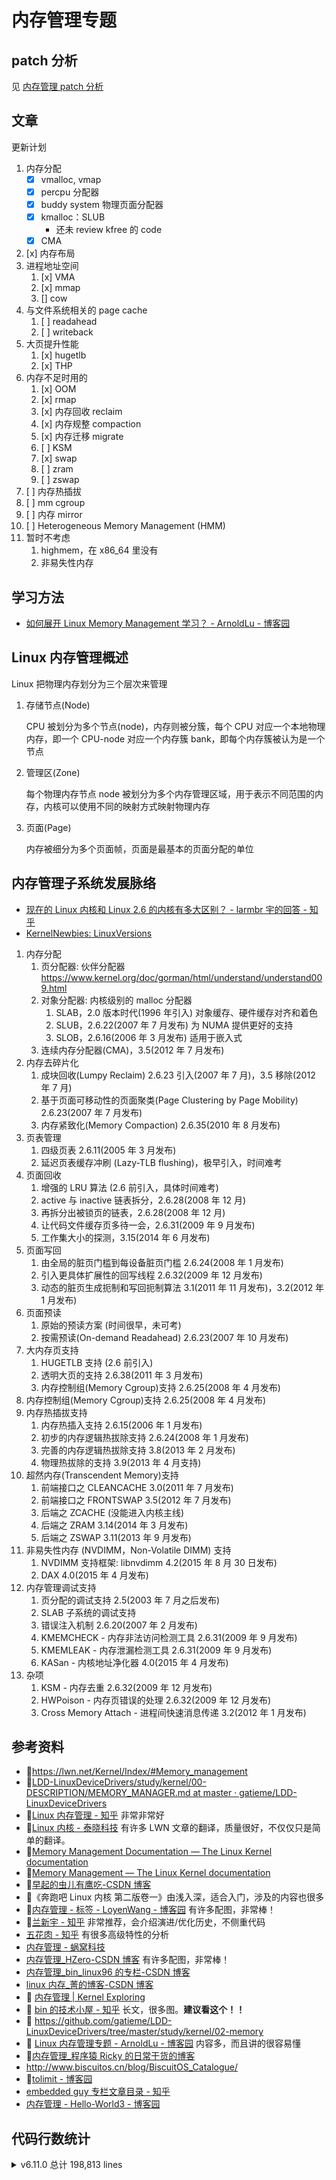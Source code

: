 # 内存管理专题

## patch 分析

见 [内存管理 patch 分析](./mm_patch.md)

## 文章

更新计划

1. 内存分配
   - [x] vmalloc, vmap
   - [x] percpu 分配器
   - [x] buddy system 物理页面分配器
   - [x] kmalloc：SLUB
     - 还未 review kfree 的 code
   - [x] CMA
2. [x] 内存布局
3. 进程地址空间
   1. [x] VMA
   2. [x] mmap
   3. [] cow
4. 与文件系统相关的 page cache
   1. [ ] readahead
   2. [ ] writeback
5. 大页提升性能
   1. [x] hugetlb
   2. [x] THP
6. 内存不足时用的
   1. [x] OOM
   2. [x] rmap
   3. [x] 内存回收 reclaim
   4. [x] 内存规整 compaction
   5. [x] 内存迁移 migrate
   6. [ ] KSM
   7. [x] swap
   8. [ ] zram
   9. [ ] zswap
7. [ ] 内存热插拔
8. [ ] mm cgroup
9. [ ] 内存 mirror
10. [ ] Heterogeneous Memory Management (HMM)
11. 暂时不考虑
    1. highmem，在 x86_64 里没有
    2. 非易失性内存

## 学习方法

- [如何展开 Linux Memory Management 学习？ - ArnoldLu - 博客园](https://www.cnblogs.com/arnoldlu/p/7977847.html)

## Linux 内存管理概述

Linux 把物理内存划分为三个层次来管理

1. 存储节点(Node)

   CPU 被划分为多个节点(node)，内存则被分簇，每个 CPU 对应一个本地物理内存，即一个 CPU-node 对应一个内存簇 bank，即每个内存簇被认为是一个节点

2. 管理区(Zone)

   每个物理内存节点 node 被划分为多个内存管理区域，用于表示不同范围的内存，内核可以使用不同的映射方式映射物理内存

3. 页面(Page)

   内存被细分为多个页面帧，页面是最基本的页面分配的单位

## 内存管理子系统发展脉络

- [现在的 Linux 内核和 Linux 2.6 的内核有多大区别？ - larmbr 宇的回答 - 知乎](https://www.zhihu.com/question/35484429/answer/62964898)
- [KernelNewbies: LinuxVersions](https://kernelnewbies.org/LinuxVersions)

1. 内存分配
   1. 页分配器: 伙伴分配器 https://www.kernel.org/doc/gorman/html/understand/understand009.html
   2. 对象分配器: 内核级别的 malloc 分配器
      1. SLAB，2.0 版本时代(1996 年引入) 对象缓存、硬件缓存对齐和着色
      2. SLUB，2.6.22(2007 年 7 月发布) 为 NUMA 提供更好的支持
      3. SLOB，2.6.16(2006 年 3 月发布) 适用于嵌入式
   3. 连续内存分配器(CMA)，3.5(2012 年 7 月发布)
2. 内存去碎片化
   1. 成块回收(Lumpy Reclaim) 2.6.23 引入(2007 年 7 月)，3.5 移除(2012 年 7 月)
   2. 基于页面可移动性的页面聚类(Page Clustering by Page Mobility) 2.6.23(2007 年 7 月发布)
   3. 内存紧致化(Memory Compaction) 2.6.35(2010 年 8 月发布)
3. 页表管理
   1. 四级页表 2.6.11(2005 年 3 月发布)
   2. 延迟页表缓存冲刷 (Lazy-TLB flushing)，极早引入，时间难考
4. 页面回收
   1. 增强的 LRU 算法 (2.6 前引入，具体时间难考)
   2. active 与 inactive 链表拆分，2.6.28(2008 年 12 月)
   3. 再拆分出被锁页的链表，2.6.28(2008 年 12 月)
   4. 让代码文件缓存页多待一会，2.6.31(2009 年 9 月发布)
   5. 工作集大小的探测，3.15(2014 年 6 月发布)
5. 页面写回
   1. 由全局的脏页门槛到每设备脏页门槛 2.6.24(2008 年 1 月发布)
   2. 引入更具体扩展性的回写线程 2.6.32(2009 年 12 月发布)
   3. 动态的脏页生成扼制和写回扼制算法 3.1(2011 年 11 月发布)，3.2(2012 年 1 月发布)
6. 页面预读
   1. 原始的预读方案 (时间很早，未可考)
   2. 按需预读(On-demand Readahead) 2.6.23(2007 年 10 月发布)
7. 大内存页支持
   1. HUGETLB 支持 (2.6 前引入)
   2. 透明大页的支持 2.6.38(2011 年 3 月发布)
   3. 内存控制组(Memory Cgroup)支持 2.6.25(2008 年 4 月发布)
8. 内存控制组(Memory Cgroup)支持 2.6.25(2008 年 4 月发布)
9. 内存热插拔支持
   1. 内存热插入支持 2.6.15(2006 年 1 月发布)
   2. 初步的内存逻辑热拔除支持 2.6.24(2008 年 1 月发布)
   3. 完善的内存逻辑热拔除支持 3.8(2013 年 2 月发布)
   4. 物理热拔除的支持 3.9(2013 年 4 月支持)
10. 超然内存(Transcendent Memory)支持
    1. 前端接口之 CLEANCACHE 3.0(2011 年 7 月发布)
    2. 前端接口之 FRONTSWAP 3.5(2012 年 7 月发布)
    3. 后端之 ZCACHE (没能进入内核主线)
    4. 后端之 ZRAM 3.14(2014 年 3 月发布)
    5. 后端之 ZSWAP 3.11(2013 年 9 月发布)
11. 非易失性内存 (NVDIMM，Non-Volatile DIMM) 支持
    1. NVDIMM 支持框架: libnvdimm 4.2(2015 年 8 月 30 日发布)
    2. DAX 4.0(2015 年 4 月发布)
12. 内存管理调试支持
    1. 页分配的调试支持 2.5(2003 年 7 月之后发布)
    2. SLAB 子系统的调试支持
    3. 错误注入机制 2.6.20(2007 年 2 月发布)
    4. KMEMCHECK - 内存非法访问检测工具 2.6.31(2009 年 9 月发布)
    5. KMEMLEAK - 内存泄漏检测工具 2.6.31(2009 年 9 月发布)
    6. KASan - 内核地址净化器 4.0(2015 年 4 月发布)
13. 杂项
    1. KSM - 内存去重 2.6.32(2009 年 12 月发布)
    2. HWPoison - 内存页错误的处理 2.6.32(2009 年 12 月发布)
    3. Cross Memory Attach - 进程间快速消息传递 3.2(2012 年 1 月发布)

## 参考资料

- 🌟<https://lwn.net/Kernel/Index/#Memory_management>
- 🌟[LDD-LinuxDeviceDrivers/study/kernel/00-DESCRIPTION/MEMORY_MANAGER.md at master · gatieme/LDD-LinuxDeviceDrivers](https://github.com/gatieme/LDD-LinuxDeviceDrivers/blob/master/study/kernel/00-DESCRIPTION/MEMORY_MANAGER.md#72-%E9%80%8F%E6%98%8E%E5%A4%A7%E9%A1%B5%E7%9A%84%E6%94%AF%E6%8C%81)
- 🌟[Linux 内存管理 - 知乎](https://www.zhihu.com/column/c_1689945667877986304)
  非常非常好
- 🌟[Linux 内核 - 泰晓科技](https://tinylab.org/categories/#linux-%E5%86%85%E6%A0%B8-ref)
  有许多 LWN 文章的翻译，质量很好，不仅仅只是简单的翻译。
- 🌟[Memory Management Documentation — The Linux Kernel documentation](https://www.kernel.org/doc/html/latest/mm/index.html)
- 🌟[Memory Management — The Linux Kernel documentation](https://www.kernel.org/doc/html/latest/admin-guide/mm/index.html)
- 🌟[早起的虫儿有鹰吃-CSDN 博客](https://blog.csdn.net/u010923083)
- 🌟《奔跑吧 Linux 内核 第二版卷一》由浅入深，适合入门，涉及的内容也很多
- 🌟[内存管理 - 标签 - LoyenWang - 博客园](https://www.cnblogs.com/LoyenWang/tag/%E5%86%85%E5%AD%98%E7%AE%A1%E7%90%86/) 有许多配图，非常棒！
- 🌟[兰新宇 - 知乎](https://zhuanlan.zhihu.com/p/93289632) 非常推荐，会介绍演进/优化历史，不侧重代码
- [五花肉 - 知乎](https://zhuanlan.zhihu.com/p/610256038) 有很多高级特性的分析
- [内存管理 - 蜗窝科技](http://www.wowotech.net/sort/memory_management)
- [内存管理\_HZero-CSDN 博客](https://blog.csdn.net/jasonactions/category_10652690.html?spm=1001.2014.3001.5482) 有许多配图，非常棒！
- [内存管理\_bin_linux96 的专栏-CSDN 博客](https://blog.csdn.net/bin_linux96/category_7457811.html)
- [linux 内存\_菁的博客-CSDN 博客](https://blog.csdn.net/u010923083/category_10971696.html)
- 🌟 [内存管理 | Kernel Exploring](https://richardweiyang-2.gitbook.io/kernel-exploring/nei-cun-guan-li)
- 🌟 [bin 的技术小屋 - 知乎](https://www.zhihu.com/column/c_1550511492654600192)
  长文，很多图。**建议看这个！！**
- 🌟 https://github.com/gatieme/LDD-LinuxDeviceDrivers/tree/master/study/kernel/02-memory
- 🌟 [Linux 内存管理专题 - ArnoldLu - 博客园](https://www.cnblogs.com/arnoldlu/p/8051674.html)
  内容多，而且讲的很容易懂
- 🌟[内存管理\_程序猿 Ricky 的日常干货的博客](https://blog.csdn.net/rikeyone/category_9282598.html)
- http://www.biscuitos.cn/blog/BiscuitOS_Catalogue/
- 🌟[tolimit - 博客园](https://www.cnblogs.com/tolimit)
- [embedded guy 专栏文章目录 - 知乎](https://zhuanlan.zhihu.com/p/407097615)
- [内存管理 - Hello-World3 - 博客园](https://www.cnblogs.com/hellokitty2/category/1951289.html)

## 代码行数统计

<details>

<summary>v6.11.0 总计 198,813 lines</summary>

```bash
$ tokei mm -f -s lines -t C,'C Header'
===============================================================================
 Language                    Files      Lines       Code   Comments     Blanks
===============================================================================
 C                             161     192763     122995      43351      26417
-------------------------------------------------------------------------------
 mm/hugetlb.c                            7683       4772       1905       1006
 mm/vmscan.c                             7598       4494       1813       1291
 mm/slub.c                               7445       4980       1305       1160
 mm/page_alloc.c                         7143       4226       1923        994
 mm/memory.c                             6925       4412       1760        753
 mm/memcontrol.c                         5448       3441       1175        832
 mm/shmem.c                              5376       3943        780        653
 mm/vmalloc.c                            5212       3130       1291        791
 mm/filemap.c                            4459       2518       1441        500
 mm/huge_memory.c                        4226       3041        615        570
 mm/swapfile.c                           4035       3160        487        388
 mm/ksm.c                                3845       2461        924        460
 mm/gup.c                                3718       2076       1211        431
 mm/mempolicy.c                          3561       2384        738        439
 mm/percpu.c                             3406       1920       1044        442
 mm/compaction.c                         3357       1916        937        504
 mm/page-writeback.c                     3237       1719       1138        380
 mm/memcontrol-v1.c                      3088       2145        542        401
 mm/memory-failure.c                     2831       1738        751        342
 mm/khugepaged.c                         2814       1948        529        337
 mm/rmap.c                               2765       1538        911        316
 mm/migrate.c                            2713       1718        662        333
 mm/mm_init.c                            2675       1705        566        404
 mm/memblock.c                           2435       1340        775        320
 mm/memory_hotplug.c                     2434       1422        654        358
 mm/vmstat.c                             2335       1589        400        346
 mm/mmap.c                               2326       1470        524        332
 mm/damon/sysfs-schemes.c                2309       1809        120        380
 mm/zsmalloc.c                           2307       1517        399        391
 mm/kmemleak.c                           2253       1352        616        285
 mm/damon/core.c                         2222       1499        418        305
 mm/vma.c                                2068       1174        624        270
 mm/kasan/kasan_test_c.c                 2044       1338        285        421
 mm/userfaultfd.c                        1933       1306        382        245
 mm/damon/sysfs.c                        1885       1414        171        300
 mm/nommu.c                              1807       1151        390        266
 mm/zswap.c                              1767       1073        430        264
 mm/madvise.c                            1548       1097        255        196
 mm/z3fold.c                             1447       1032        232        183
 mm/debug_vm_pgtable.c                   1400        956        219        225
 mm/slab_common.c                        1330        837        297        196
 mm/oom_kill.c                           1261        755        350        156
 mm/kfence/core.c                        1260        753        290        217
 mm/util.c                               1237        679        396        162
 mm/backing-dev.c                        1220        896        119        205
 mm/mremap.c                             1186        757        267        162
 mm/damon/dbgfs.c                        1148        901         74        173
 mm/swap.c                               1108        612        351        145
 mm/mmu_notifier.c                       1099        609        378        112
 mm/memory-tiers.c                        995        597        270        128
 mm/page_owner.c                          974        707        104        163
 mm/migrate_device.c                      965        581        261        123
 mm/swap_state.c                          940        611        219        110
 mm/sparse.c                              939        638        171        130
 mm/hugetlb_cgroup.c                      933        729         85        119
 mm/mprotect.c                            915        623        171        121
 mm/pagewalk.c                            858        563        209         86
 mm/kfence/kfence_test.c                  855        595        131        129
 mm/workingset.c                          843        370        385         88
 mm/truncate.c                            841        440        316         85
 mm/highmem.c                             825        520        188        117
 mm/mlock.c                               822        558        140        124
 mm/shrinker.c                            809        520        163        126
 mm/readahead.c                           806        406        319         81
 mm/damon/vaddr.c                         735        514        118        103
 mm/hugetlb_vmemmap.c                     721        393        228        100
 mm/kmsan/kmsan_test.c                    717        484        134         99
 mm/kasan/report.c                        681        456        118        107
 mm/page_io.c                             652        488         88         76
 mm/page_isolation.c                      642        301        275         66
 mm/kasan/shadow.c                        631        356        178         97
 mm/mempool.c                             616        361        188         67
 mm/list_lru.c                            614        463         59         92
 mm/hmm.c                                 609        419        116         74
 mm/cma.c                                 604        381        128         95
 mm/kasan/generic.c                       583        405         78        100
 mm/numa_memblks.c                        571        317        170         84
 mm/numa_emulation.c                      571        357        137         77
 mm/kasan/common.c                        561        352         98        111
 mm/page_ext.c                            551        342        131         78
 mm/damon/paddr.c                         541        423         26         92
 mm/memremap.c                            530        356        104         70
 mm/dmapool.c                             524        338        110         76
 mm/kasan/init.c                          504        391         28         85
 mm/vmpressure.c                          481        236        194         51
 mm/sparse-vmemmap.c                      478        342         68         68
 mm/mmu_gather.c                          471        276        125         70
 mm/page_counter.c                        463        198        213         52
 mm/show_mem.c                            455        367         39         49
 mm/zbud.c                                455        225        180         50
 mm/kmsan/hooks.c                         439        324         71         44
 mm/memfd.c                               424        286         78         60
 mm/page_reporting.c                      417        214        132         71
 mm/kasan/quarantine.c                    414        263         84         67
 mm/percpu-vm.c                           410        201        161         48
 mm/kasan/hw_tags.c                       405        240         96         69
 mm/kasan/report_generic.c                399        281         51         67
 mm/gup_test.c                            395        324          9         62
 mm/kmsan/core.c                          394        296         59         39
 mm/pgtable-generic.c                     382        258         87         37
 mm/zpool.c                               355        144        173         38
 mm/swap_slots.c                          353        227         85         41
 mm/shmem_quota.c                         351        249         54         48
 mm/page_vma_mapped.c                     348        217        101         30
 mm/damon/reclaim.c                       344        201         90         53
 mm/damon/lru_sort.c                      340        209         74         57
 mm/mapping_dirty_helpers.c               339        166        136         37
 mm/kmsan/instrumentation.c               334        215         77         42
 mm/kfence/report.c                       331        227         56         48
 mm/kmsan/shadow.c                        310        236         31         43
 mm/process_vm_access.c                   305        188         82         35
 mm/debug.c                               302        244         21         37
 mm/early_ioremap.c                       297        223         28         46
 mm/secretmem.c                           295        215         18         62
 mm/page_table_check.c                    285        214         19         52
 mm/mincore.c                             283        182         72         29
 mm/shrinker_debug.c                      279        217          5         57
 mm/usercopy.c                            277        160         79         38
 mm/mseal.c                               268        134         97         37
 mm/balloon_compaction.c                  250        124        100         26
 mm/kmsan/init.c                          238        153         58         27
 mm/percpu-stats.c                        235        157         40         38
 mm/swap_cgroup.c                         233        159         42         32
 mm/maccess.c                             230        143         56         31
 mm/fadvise.c                             229        144         52         33
 mm/page_idle.c                           221        160         33         28
 mm/kmsan/report.c                        221        171         29         21
 mm/cma_debug.c                           197        150          7         40
 mm/ptdump.c                              187        137          9         41
 mm/shuffle.c                             182        101         54         27
 mm/kasan/sw_tags.c                       176        113         36         27
 mm/dmapool_test.c                        148        122          0         26
 mm/kasan/tags.c                          148        104         17         27
 mm/execmem.c                             143        108         11         24
 mm/memtest.c                             137        111          4         22
 mm/percpu-km.c                           130         76         30         24
 mm/bootmem_info.c                        128         82         22         24
 mm/cma_sysfs.c                           127         98          6         23
 mm/damon/ops-common.c                    121         76         22         23
 mm/hwpoison-inject.c                     114         75         15         24
 mm/msync.c                               114         77         32          5
 mm/mmzone.c                              113         75         20         18
 mm/mmap_lock.c                           111         77         14         20
 mm/interval_tree.c                       111         88          7         16
 mm/kasan/report_tags.c                   107         52         35         20
 mm/damon/sysfs-common.c                  107         75          9         23
 mm/page_poison.c                         105         79          8         18
 mm/kasan/report_sw_tags.c                 95         61         18         16
 mm/folio-compat.c                         94         75          5         14
 mm/kasan/kasan_test_module.c              81         51         11         19
 mm/failslab.c                             76         53          8         15
 mm/ioremap.c                              74         52         11         11
 mm/kasan/report_hw_tags.c                 71         38         22         11
 mm/numa.c                                 69         52          5         12
 mm/fail_page_alloc.c                      69         53          2         14
 mm/init-mm.c                              57         41         11          5
 mm/debug_page_ref.c                       55         46          1          8
 mm/rodata_test.c                          52         32         12          8
 mm/debug_page_alloc.c                     51         40          1         10
 mm/damon/modules-common.c                 42         24         11          7
 mm/io-mapping.c                           29         13         12          4
-------------------------------------------------------------------------------
 C Header                       24       6050       3887       1200        963
-------------------------------------------------------------------------------
 mm/internal.h                           1446        816        430        200
 mm/slab.h                                696        481        119         96
 mm/kasan/kasan.h                         661        440         85        136
 mm/vma.h                                 558        376         96         86
 mm/damon/tests/core-kunit.h              541        393         57         91
 mm/damon/tests/vaddr-kunit.h             324        191         93         40
 mm/percpu-internal.h                     288        162         80         46
 mm/swap.h                                209        162         15         32
 mm/kmsan/kmsan.h                         188         99         59         30
 mm/damon/tests/dbgfs-kunit.h             173        128         11         34
 mm/memcontrol-v1.h                       159        106         16         37
 mm/kfence/kfence.h                       146         63         56         27
 mm/damon/tests/sysfs-kunit.h              86         61          6         19
 mm/hugetlb_vmemmap.h                      77         51         16         10
 mm/damon/sysfs-common.h                   67         40          9         18
 mm/cma.h                                  58         47          5          6
 mm/mm_slot.h                              55         39          7          9
 mm/shuffle.h                              53         44          2          7
 mm/page_reporting.h                       53         33         13          7
 mm/pgalloc-track.h                        51         42          1          8
 mm/vma_internal.h                         49         37          7          5
 mm/damon/modules-common.h                 49         36          6          7
 mm/gup_test.h                             45         32          5          8
 mm/damon/ops-common.h                     18          8          6          4
===============================================================================
 Total                         185     198813     126882      44551      27380
===============================================================================
```

</details>

